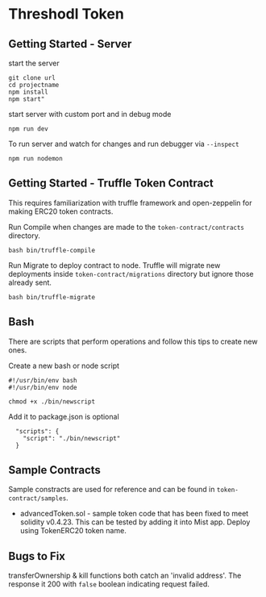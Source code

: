 # Threshodl Token

## Getting Started - Server

start the server
```
git clone url
cd projectname
npm install
npm start"
```
start server with custom port and in debug mode
```
npm run dev
```
To run server and watch for changes and run debugger via `--inspect`
```
npm run nodemon
```

## Getting Started - Truffle Token Contract

This requires familiarization with truffle framework and open-zeppelin for making ERC20 token contracts.

Run Compile when changes are made to the `token-contract/contracts` directory.
```
bash bin/truffle-compile
```

Run Migrate to deploy contract to node. Truffle will migrate new deployments inside `token-contract/migrations` directory but ignore those already sent.

```
bash bin/truffle-migrate
```


## Bash
There are scripts that perform operations and follow this tips to create new ones.

Create a new bash or node script 
```
#!/usr/bin/env bash
#!/usr/bin/env node
```
```
chmod +x ./bin/newscript
```
Add it to package.json is optional
```
  "scripts": {
    "script": "./bin/newscript"
  }
```

## Sample Contracts

Sample constracts are used for reference and can be found in `token-contract/samples`. 

- advancedToken.sol - sample token code that has been fixed to meet solidity v0.4.23. This can be tested by adding it into Mist app. Deploy using TokenERC20 token name.


## Bugs to Fix

transferOwnership & kill functions both catch an 'invalid address'. The response it 200 with `false` boolean indicating request failed. 